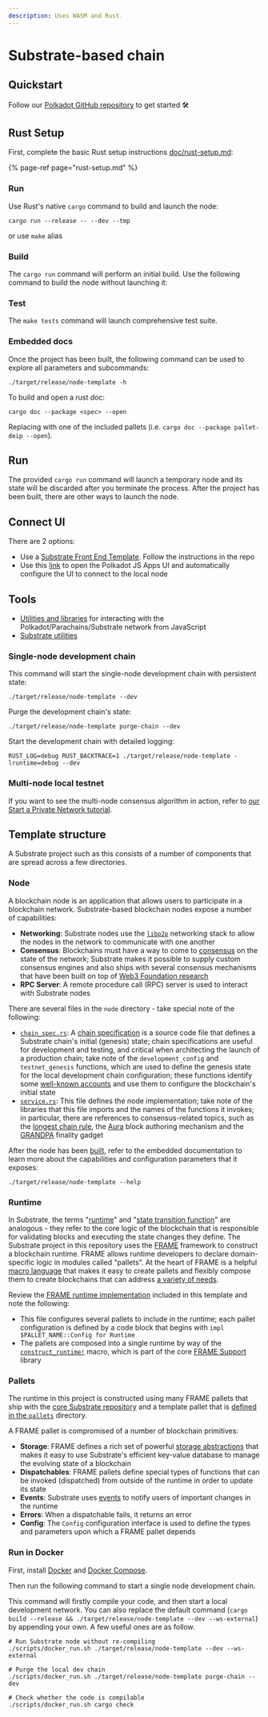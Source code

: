 ```yaml
---
description: Uses WASM and Rust.
---
```


# Substrate-based chain

## Quickstart

Follow our [Polkadot GitHub repository](https://github.com/DEIPworld/deip-polkadot) to get started 🛠️

## Rust Setup 

First, complete the basic Rust setup instructions [doc/rust-setup.md](https://github.com/DEIPworld/deip-polkadot/blob/main/doc/rust-setup.md):

{% page-ref page="rust-setup.md" %}

### Run

Use Rust's native `cargo` command to build and launch the node:

```text
cargo run --release -- --dev --tmp
```

or use `make` alias

### Build

The `cargo run` command will perform an initial build. Use the following command to build the node without launching it:

### Test

The `make tests` command will launch comprehensive test suite.

### Embedded docs

Once the project has been built, the following command can be used to explore all parameters and subcommands:

```text
./target/release/node-template -h
```

To build and open a rust doc:

```text
cargo doc --package <spec> --open 
```

Replacing with one of the included pallets \(i.e. `cargo doc --package pallet-deip --open`\).

## Run

The provided `cargo run` command will launch a temporary node and its state will be discarded after you terminate the process. After the project has been built, there are other ways to launch the node.

## Connect UI

There are 2 options:

* Use a [Substrate Front End Template](https://github.com/substrate-developer-hub/substrate-front-end-template). Follow the instructions in the repo
* Use this [link](https://polkadot.js.org/apps/#/extrinsics?rpc=ws://127.0.0.1:9944) to open the Polkadot JS Apps UI and automatically configure the UI to connect to the local node

## Tools

* [Utilities and libraries](https://polkadot.js.org/docs/) for interacting with the Polkadot/Parachains/Substrate network from JavaScript
* [Substrate utilities](https://www.shawntabrizi.com/substrate-js-utilities/)

### Single-node development chain

This command will start the single-node development chain with persistent state:

```text
./target/release/node-template --dev
```

Purge the development chain's state:

```text
./target/release/node-template purge-chain --dev
```

Start the development chain with detailed logging:

```text
RUST_LOG=debug RUST_BACKTRACE=1 ./target/release/node-template -lruntime=debug --dev
```

### Multi-node local testnet

If you want to see the multi-node consensus algorithm in action, refer to [our Start a Private Network tutorial](https://substrate.dev/docs/en/tutorials/start-a-private-network/).

## Template structure

A Substrate project such as this consists of a number of components that are spread across a few directories.

### Node

A blockchain node is an application that allows users to participate in a blockchain network. Substrate-based blockchain nodes expose a number of capabilities:

* **Networking**: Substrate nodes use the [`libp2p`](https://libp2p.io/) networking stack to allow the nodes in the network to communicate with one another
* **Consensus**: Blockchains must have a way to come to [consensus](https://substrate.dev/docs/en/knowledgebase/advanced/consensus) on the state of the network; Substrate makes it possible to supply custom consensus engines and also ships with several consensus mechanisms that have been built on top of [Web3 Foundation research](https://research.web3.foundation/en/latest/polkadot/NPoS/index.html)
* **RPC Server**: A remote procedure call \(RPC\) server is used to interact with Substrate nodes

There are several files in the `node` directory - take special note of the following:

* [`chain_spec.rs`](https://github.com/DEIPworld/deip-polkadot/blob/main/node/src/chain_spec.rs): A [chain specification](https://substrate.dev/docs/en/knowledgebase/integrate/chain-spec) is a source code file that defines a Substrate chain's initial \(genesis\) state; chain specifications are useful for development and testing, and critical when architecting the launch of a production chain; take note of the `development_config` and `testnet_genesis` functions, which are used to define the genesis state for the local development chain configuration; these functions identify some [well-known accounts](https://substrate.dev/docs/en/knowledgebase/integrate/subkey#well-known-keys) and use them to configure the blockchain's initial state
* [`service.rs`](https://github.com/DEIPworld/deip-polkadot/blob/main/node/src/service.rs): This file defines the node implementation; take note of the libraries that this file imports and the names of the functions it invokes; in particular, there are references to consensus-related topics, such as the [longest chain rule](https://substrate.dev/docs/en/knowledgebase/advanced/consensus#longest-chain-rule), the [Aura](https://substrate.dev/docs/en/knowledgebase/advanced/consensus#aura) block authoring mechanism and the [GRANDPA](https://substrate.dev/docs/en/knowledgebase/advanced/consensus#grandpa) finality gadget

After the node has been [built](./#build), refer to the embedded documentation to learn more about the capabilities and configuration parameters that it exposes:

```text
./target/release/node-template --help
```

### Runtime

In Substrate, the terms "[runtime](https://substrate.dev/docs/en/knowledgebase/getting-started/glossary#runtime)" and "[state transition function](https://substrate.dev/docs/en/knowledgebase/getting-started/glossary#stf-state-transition-function)" are analogous - they refer to the core logic of the blockchain that is responsible for validating blocks and executing the state changes they define. The Substrate project in this repository uses the [FRAME](https://substrate.dev/docs/en/knowledgebase/runtime/frame) framework to construct a blockchain runtime. FRAME allows runtime developers to declare domain-specific logic in modules called "pallets". At the heart of FRAME is a helpful [macro language](https://substrate.dev/docs/en/knowledgebase/runtime/macros) that makes it easy to create pallets and flexibly compose them to create blockchains that can address [a variety of needs](https://www.substrate.io/substrate-users/).

Review the [FRAME runtime implementation](https://github.com/DEIPworld/deip-polkadot/blob/main/runtime/src/lib.rs) included in this template and note the following:

* This file configures several pallets to include in the runtime; each pallet configuration is defined by a code block that begins with `impl $PALLET_NAME::Config for Runtime`
* The pallets are composed into a single runtime by way of the [`construct_runtime!`](https://crates.parity.io/frame_support/macro.construct_runtime.html) macro, which is part of the core [FRAME Support](https://substrate.dev/docs/en/knowledgebase/runtime/frame#support-library) library

### Pallets

The runtime in this project is constructed using many FRAME pallets that ship with the [core Substrate repository](https://github.com/paritytech/substrate/tree/master/frame) and a template pallet that is [defined in the `pallets`](https://github.com/DEIPworld/deip-polkadot/blob/main/pallets/template/src/lib.rs) directory.

A FRAME pallet is compromised of a number of blockchain primitives:

* **Storage**: FRAME defines a rich set of powerful [storage abstractions](https://substrate.dev/docs/en/knowledgebase/runtime/storage) that makes it easy to use Substrate's efficient key-value database to manage the evolving state of a blockchain
* **Dispatchables**: FRAME pallets define special types of functions that can be invoked \(dispatched\) from outside of the runtime in order to update its state
* **Events**: Substrate uses [events](https://substrate.dev/docs/en/knowledgebase/runtime/events) to notify users of important changes in the runtime
* **Errors**: When a dispatchable fails, it returns an error
* **Config**: The `Config` configuration interface is used to define the types and parameters upon which a FRAME pallet depends

### Run in Docker

First, install [Docker](https://docs.docker.com/get-docker/) and [Docker Compose](https://docs.docker.com/compose/install/).

Then run the following command to start a single node development chain.

This command will firstly compile your code, and then start a local development network. You can also replace the default command \(`cargo build --release && ./target/release/node-template --dev --ws-external`\) by appending your own. A few useful ones are as follow.

```text
# Run Substrate node without re-compiling
./scripts/docker_run.sh ./target/release/node-template --dev --ws-external

# Purge the local dev chain
./scripts/docker_run.sh ./target/release/node-template purge-chain --dev

# Check whether the code is compilable
./scripts/docker_run.sh cargo check
```

